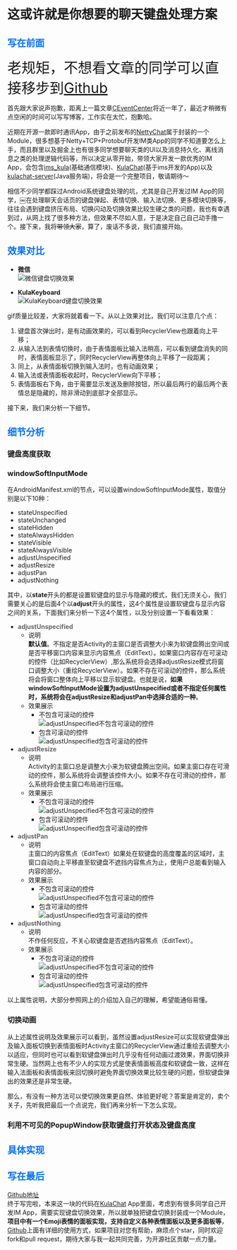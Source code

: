 # **这或许就是你想要的聊天键盘处理方案**
## <font color=#0072ff>写在前面</font>
<font size=6>老规矩，不想看文章的同学可以直接移步到[Github](https://github.com/FreddyChen/KulaKeyboard)</font>

首先跟大家说声抱歉，距离上一篇文章[CEventCenter](https://github.com/FreddyChen/CEventCenter)将近一年了，最近才稍微有点空闲的时间可以写写博客，工作实在太忙，抱歉哈。

近期在开源一款即时通讯App，由于之前发布的[NettyChat](https://github.com/FreddyChen/NettyChat)属于封装的一个Module，很多想基于Netty+TCP+Protobuf开发IM类App的同学不知道要怎么上手，而且群里以及掘金上也有很多同学想要聊天类的UI以及消息持久化、离线消息之类的处理逻辑代码等，所以决定从零开始，带领大家开发一款优秀的IM App，会包含[ims_kula](https:github.com/FreddyChen/ims_kula)(基础通信模块)、[KulaChat](https://github.com/FreddyChen/KulaChat)(基于ims开发的App)以及[kulachat-server](https://github.com/FreddyChen/kulachat-server)(Java服务端)，将会是一个完整项目，敬请期待～

相信不少同学都踩过Android系统键盘处理的坑，尤其是自己开发过IM App的同学，￼在处理聊天会话页的键盘弹起、表情切换、输入法切换、更多模块切换等，往往会遇到键盘挤压布局、切换闪动及切换效果比较生硬之类的问题，我也有幸遇到过，从网上找了很多种方法，但效果不尽如人意，于是决定自己自己动手撸一个。接下来，我将~~带领大家~~，算了，废话不多说，我们直接开始。

## <font color=#0072ff>效果对比</font>

+ **微信**  
![微信键盘切换效果](https://freddy-markdown.oss-cn-shenzhen.aliyuncs.com/img/1592060295634.gif)

+ **KulaKeyboard**  
![KulaKeyboard键盘切换效果](https://freddy-markdown.oss-cn-shenzhen.aliyuncs.com/img/1592060037619.gif)


gif质量比较差，大家将就着看一下。从以上效果对比，我们可以注意几个点：
1. 键盘首次弹出时，是有动画效果的，可以看到RecyclerView也跟着向上平移；
2. 从输入法到表情切换时，由于表情面板比输入法稍高，可以看到键盘消失的同时，表情面板显示了，同时RecyclerView再整体向上平移了一段距离；
3. 同上，从表情面板切换到输入法时，也有动画效果；
4. 输入法或表情面板收起时，RecyclerView向下平移；
5. 表情面板右下角，由于需要显示发送及删除按钮，所以最后两行的最后两个表情总是隐藏的，除非滑动到底部才全部显示。

接下来，我们来分析一下细节。

## <font color=#0072ff>细节分析</font>
### 键盘高度获取
### windowSoftInputMode
在AndroidManifest.xml的<activity>节点，可以设置windowSoftInputMode属性，取值分别是以下10种：

+ stateUnspecified
+ stateUnchanged
+ stateHidden
+ stateAlwaysHidden
+ stateVisible
+ stateAlwaysVisible
+ adjustUnspecified
+ adjustResize
+ adjustPan
+ adjustNothing

其中，以**state**开头的都是设置软键盘的显示与隐藏的模式，我们无须关心，我们需要关心的是后面4个以**adjust**开头的属性，这4个属性是设置软键盘与显示内容之间的关系，下面我们来分析一下这4个属性，以及分别设置一下看看效果：

+ <font color=#666666>**adjustUnspecified**</font>
    - 说明  
      **默认值**。不指定是否Activity的主窗口是否调整大小来为软键盘腾出空间或是否平移窗口内容来显示内容焦点（EditText）。如果窗口内容存在可滚动的控件（比如RecyclerView）,那么系统将会选择adjustResize模式将窗口调整大小（重绘RecyclerView）。如果不存在可滚动的控件，那么系统将会将窗口整体向上平移以显示软键盘。也就是说，**如果windowSoftInputMode设置为adjustUnspecified或者不指定任何属性时，系统将会在adjustResize和adjustPan中选择合适的一种**。
    - 效果展示
      - 不包含可滚动的控件  
        ![adjustUnspecified不包含可滚动的控件](https://freddy-markdown.oss-cn-shenzhen.aliyuncs.com/img/1592063347303.gif)
      - 包含可滚动的控件  
		![adjustUnspecified包含可滚动的控件](https://freddy-markdown.oss-cn-shenzhen.aliyuncs.com/img/1592063412612.gif)
+ <font color=#666666>**adjustResize**</font>
    - 说明  
    Activity的主窗口总是调整大小来为软键盘腾出空间。如果主窗口存在可滑动的控件，那么系统将会调整该控件大小。如果不存在可滑动的控件，那么系统将会使主窗口布局进行压缩。
    - 效果展示
      - 不包含可滚动的控件  
        ![adjustUnspecified不包含可滚动的控件](https://freddy-markdown.oss-cn-shenzhen.aliyuncs.com/img/1592063382793.gif)
      - 包含可滚动的控件  
		![adjustUnspecified包含可滚动的控件](https://freddy-markdown.oss-cn-shenzhen.aliyuncs.com/img/1592063438831.gif)
+ <font color=#666666>**adjustPan**</font>
    - 说明  
    主窗口的内容焦点（EditText）如果处在软键盘的高度覆盖的区域时，主窗口自动向上平移直至软键盘不遮挡内容焦点为止，使用户总能看到输入内容的部分。
    - 效果展示
      - 不包含可滚动的控件  
        ![adjustUnspecified不包含可滚动的控件](https://freddy-markdown.oss-cn-shenzhen.aliyuncs.com/img/1592063366203.gif)
      - 包含可滚动的控件  
		![adjustUnspecified包含可滚动的控件](https://freddy-markdown.oss-cn-shenzhen.aliyuncs.com/img/1592063426141.gif)
+ <font color=#666666>**adjustNothing**</font>
    - 说明  
    不作任何反应，不关心软键盘是否遮挡内容焦点（EditText）。
    - 效果展示
      - 不包含可滚动的控件  
        ![adjustUnspecified不包含可滚动的控件](https://freddy-markdown.oss-cn-shenzhen.aliyuncs.com/img/1592063396620.gif)
      - 包含可滚动的控件  
		![adjustUnspecified包含可滚动的控件](https://freddy-markdown.oss-cn-shenzhen.aliyuncs.com/img/1592063450124.gif)

以上属性说明，大部分参照网上的介绍加入自己的理解，希望能通俗易懂。

### 切换动画
从上述属性说明及效果展示可以看到，虽然设置adjustResize可以实现软键盘弹出及输入面板切换到表情面板时Activity主窗口的RecyclerView通过重绘去调整大小以适应，但同时也可以看到软键盘弹出时几乎没有任何动画过渡效果，界面切换非常生硬。当然网上也有不少人的实现方式是使表情面板高度和软键盘一致，这样在输入法面板和表情面板来回切换时避免界面切换效果比较生硬的问题，但软键盘弹出的效果还是非常生硬。

那么，有没有一种方法可以使切换效果更自然、体验更好呢？答案是肯定的，卖个关子，先听我把最后一个点说完，我们再来分析一下怎么实现。
### 利用不可见的PopupWindow获取键盘打开状态及键盘高度
## <font color=#0072ff>具体实现</font>
## <font color=#0072ff>写在最后</font>
[Github地址](https://github.com/FreddyChen/KulaKeyboard)  
终于写完啦，本来这一块的代码在[KulaChat](https://github.com/FreddyChen/KulaChat) App里面，考虑到有很多同学自己开发IM App，需要实现键盘切换效果，所以就单独把键盘切换封装成一个Module，**项目中有一个Emoji表情的面板实现，支持自定义各种表情面板以及更多面板等**，[Github]()上面有详细的使用方式，如果项目对您有帮助，麻烦点个star，同时欢迎fork和pull request，期待大家与我一起共同完善，为开源社区贡献一点力量。  